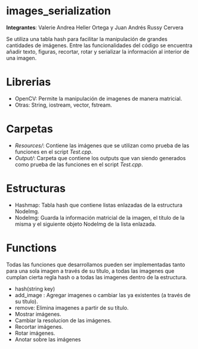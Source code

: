 # images_serialization
**Integrantes**: Valerie Andrea Heller Ortega y Juan Andrés Russy Cervera

Se utiliza una tabla hash para facilitar la manipulación de grandes cantidades de imágenes. Entre las funcionalidades del código se encuentra añadir texto, figuras, recortar, rotar y serializar la información al interior de una imagen.

# Librerias
- OpenCV: Permite la manipulación de imagenes de manera matricial.
- Otras: String, iostream, vector, fstream.

# Carpetas
- *Resources/*: Contiene las imágenes que se utilizan como prueba de las funciones en el script *Test.cpp*.
- *Output/*: Carpeta que contiene los outputs que van siendo generados como prueba de las funciones en el script *Test.cpp*.

# Estructuras
- Hashmap: Tabla hash que contiene listas enlazadas de la estructura NodeImg.
- NodeImg: Guarda la información matricial de la imagen, el título de la misma y el siguiente objeto NodeImg de la lista enlazada.

# Functions
Todas las funciones que desarrollamos pueden ser implementadas tanto para una sola imagen a través de su título, a todas las imagenes que cumplan cierta regla hash o a todas las imagenes dentro de la estructura.

- hash(string key)
- add_image : Agregar imagenes o cambiar las ya existentes (a través de su título).
- remove: Elimina imagenes a partir de su título.
- Mostrar imágenes.
- Cambiar la resolucion de las imágenes.
- Recortar imágenes.
- Rotar imágenes.
- Anotar sobre las imágenes
